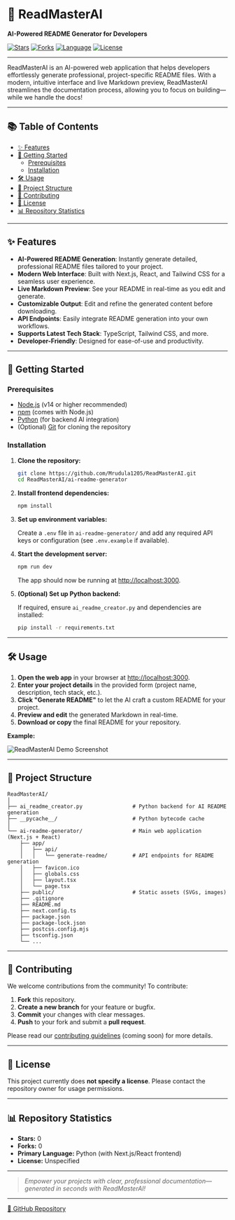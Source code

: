 # 🚀 ReadMasterAI

**AI-Powered README Generator for Developers**

[![Stars](https://img.shields.io/github/stars/Mrudula1205/ReadMasterAI?style=social)](https://github.com/Mrudula1205/ReadMasterAI/stargazers)
[![Forks](https://img.shields.io/github/forks/Mrudula1205/ReadMasterAI?style=social)](https://github.com/Mrudula1205/ReadMasterAI/network/members)
[![Language](https://img.shields.io/github/languages/top/Mrudula1205/ReadMasterAI?color=blue)](https://github.com/Mrudula1205/ReadMasterAI)
[![License](https://img.shields.io/badge/license-Unspecified-lightgrey)](LICENSE)

---

ReadMasterAI is an AI-powered web application that helps developers effortlessly generate professional, project-specific README files. With a modern, intuitive interface and live Markdown preview, ReadMasterAI streamlines the documentation process, allowing you to focus on building—while we handle the docs!

---

## 📚 Table of Contents

- [✨ Features](#-features)
- [🚀 Getting Started](#-getting-started)
  - [Prerequisites](#prerequisites)
  - [Installation](#installation)
- [🛠️ Usage](#️-usage)
- [📁 Project Structure](#-project-structure)
- [🤝 Contributing](#-contributing)
- [📄 License](#-license)
- [📊 Repository Statistics](#-repository-statistics)

---

## ✨ Features

- **AI-Powered README Generation**: Instantly generate detailed, professional README files tailored to your project.
- **Modern Web Interface**: Built with Next.js, React, and Tailwind CSS for a seamless user experience.
- **Live Markdown Preview**: See your README in real-time as you edit and generate.
- **Customizable Output**: Edit and refine the generated content before downloading.
- **API Endpoints**: Easily integrate README generation into your own workflows.
- **Supports Latest Tech Stack**: TypeScript, Tailwind CSS, and more.
- **Developer-Friendly**: Designed for ease-of-use and productivity.

---

## 🚀 Getting Started

### Prerequisites

- [Node.js](https://nodejs.org/) (v14 or higher recommended)
- [npm](https://www.npmjs.com/) (comes with Node.js)
- [Python](https://www.python.org/) (for backend AI integration)
- (Optional) [Git](https://git-scm.com/) for cloning the repository

### Installation

1. **Clone the repository:**

   ```bash
   git clone https://github.com/Mrudula1205/ReadMasterAI.git
   cd ReadMasterAI/ai-readme-generator
   ```

2. **Install frontend dependencies:**

   ```bash
   npm install
   ```

3. **Set up environment variables:**

   Create a `.env` file in `ai-readme-generator/` and add any required API keys or configuration (see `.env.example` if available).

4. **Start the development server:**

   ```bash
   npm run dev
   ```

   The app should now be running at [http://localhost:3000](http://localhost:3000).

5. **(Optional) Set up Python backend:**

   If required, ensure `ai_readme_creator.py` and dependencies are installed:

   ```bash
   pip install -r requirements.txt
   ```

---

## 🛠️ Usage

1. **Open the web app** in your browser at [http://localhost:3000](http://localhost:3000).
2. **Enter your project details** in the provided form (project name, description, tech stack, etc.).
3. **Click "Generate README"** to let the AI craft a custom README for your project.
4. **Preview and edit** the generated Markdown in real-time.
5. **Download or copy** the final README for your repository.

**Example:**

![ReadMasterAI Demo Screenshot](public/demo-screenshot.png) <!-- Add actual screenshot if available -->

---

## 📁 Project Structure

```
ReadMasterAI/
│
├── ai_readme_creator.py                # Python backend for AI README generation
├── __pycache__/                        # Python bytecode cache
│
└── ai-readme-generator/                # Main web application (Next.js + React)
    ├── app/
    │   ├── api/
    │   │   └── generate-readme/        # API endpoints for README generation
    │   ├── favicon.ico
    │   ├── globals.css
    │   ├── layout.tsx
    │   └── page.tsx
    ├── public/                         # Static assets (SVGs, images)
    ├── .gitignore
    ├── README.md
    ├── next.config.ts
    ├── package.json
    ├── package-lock.json
    ├── postcss.config.mjs
    ├── tsconfig.json
    └── ...
```

---

## 🤝 Contributing

We welcome contributions from the community! To contribute:

1. **Fork** this repository.
2. **Create a new branch** for your feature or bugfix.
3. **Commit** your changes with clear messages.
4. **Push** to your fork and submit a **pull request**.

Please read our [contributing guidelines](CONTRIBUTING.md) (coming soon) for more details.

---

## 📄 License

This project currently does **not specify a license**. Please contact the repository owner for usage permissions.

---

## 📊 Repository Statistics

- **Stars:** 0
- **Forks:** 0
- **Primary Language:** Python (with Next.js/React frontend)
- **License:** Unspecified

---

> _Empower your projects with clear, professional documentation—generated in seconds with ReadMasterAI!_

---

[🔗 GitHub Repository](https://github.com/Mrudula1205/ReadMasterAI)
```
